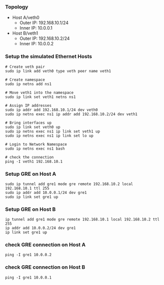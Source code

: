 ### Topology
- Host A/veth0
  - Outer IP: 192.168.10.1/24
  - Inner IP: 10.0.0.1
- Host B/veth1
  - Outer IP: 192.168.10.2/24
  - Inner IP: 10.0.0.2

### Setup the simulated Ethernet Hosts
```
# Create veth pair
sudo ip link add veth0 type veth peer name veth1

# Create namespace
sudo ip netns add ns1

# Move veth1 into the namespace
sudo ip link set veth1 netns ns1

# Assign IP addresses
sudo ip addr add 192.168.10.1/24 dev veth0
sudo ip netns exec ns1 ip addr add 192.168.10.2/24 dev veth1

# Bring interfaces up
sudo ip link set veth0 up
sudo ip netns exec ns1 ip link set veth1 up
sudo ip netns exec ns1 ip link set lo up

# Login to Network Namespace
sudo ip netns exec ns1 bash

# check the connection
ping -I veth1 192.168.10.1
```

### Setup GRE on Host A
```
sudo ip tunnel add gre1 mode gre remote 192.168.10.2 local 192.168.10.1 ttl 255
sudo ip addr add 10.0.0.1/24 dev gre1
sudo ip link set gre1 up
```

### Setup GRE on Host B
```
ip tunnel add gre1 mode gre remote 192.168.10.1 local 192.168.10.2 ttl 255
ip addr add 10.0.0.2/24 dev gre1
ip link set gre1 up
```

### check GRE connection on Host A
```
ping -I gre1 10.0.0.2
```

### check GRE connection on Host B
```
ping -I gre1 10.0.0.1
```
